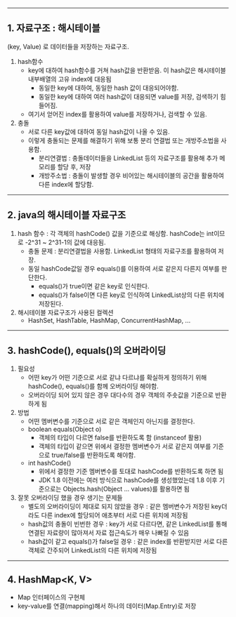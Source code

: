 
---

## 1. 자료구조 : 해시테이블
(key, Value) 로 데이터들을 저장하는 자료구조.

1. hash함수
   - key에 대하여 hash함수를 거쳐 hash값을 반환받음. 이 hash값은 해시테이블 내부배열의 고유 index에 대응됨
     - 동일한 key에 대하여, 동일한 hash 값이 대응되어야함.
     - 동일한 key에 대하여 여러 hash값이 대응되면 value를 저장, 검색하기 힘들어짐.
   - 여기서 얻어진 index를 활용하여 value를 저장하거나, 검색할 수 있음.
2. 충돌
   - 서로 다른 key값에 대하여 동일 hash값이 나올 수 있음.
   - 이렇게 충돌되는 문제를 해결하기 위해 보통 분리 연결법 또는 개방주소법을 사용함.
     - 분리연결법 : 충돌데이터들을 LinkedList 등의 자료구조를 활용해 추가 메모리를 할당 후, 저장
     - 개방주소법 : 충돌이 발생할 경우 비어있는 해시테이블의 공간을 활용하여 다른 index에 할당함.

---

## 2. java의 해시테이블 자료구조
1. hash 함수 : 각 객체의 hashCode() 값을 기준으로 해싱함. hashCode는 int이므로 -2^31 ~ 2^31-1의 값에 대응됨.
   - 충돌 문제 : 분리연결법을 사용함. LinkedList 형태의 자료구조를 활용하여 저장.
   - 동일 hashCode값일 경우 equals()를 이용하여 서로 같은지 다른지 여부를 판단한다.
     - equals()가 true이면 같은 key로 인식한다.
     - equals()가 false이면 다른 key로 인식하여 LinkedList상의 다른 위치에 저장된다.
2. 해시테이블 자료구조가 사용된 컬렉션
   - HashSet, HashTable, HashMap, ConcurrentHashMap, ...

---

## 3. hashCode(), equals()의 오버라이딩
1. 필요성
   - 어떤 key가 어떤 기준으로 서로 같냐 다르냐를 확실하게 정의하기 위해 hashCode(), equals()를 함께 오버라이딩 해야함.
   - 오버라이딩 되어 있지 않은 경우 대다수의 경우 객체의 주솟값을 기준으로 반환하게 됨
2. 방법
   - 어떤 멤버변수를 기준으로 서로 같은 객체인지 아닌지를 결정한다.
   - boolean equals(Object o)
     - 객체의 타입이 다르면 false를 반환하도록 함 (instanceof 활용)
     - 객체의 타입이 같으면 위에서 결정한 멤버변수가 서로 같은지 여부를 기준으로 true/false를 반환하도록 해야함.
   - int hashCode()
     - 위에서 결정한 기준 멤버변수를 토대로 hashCode를 반환하도록 하면 됨
     - JDK 1.8 이전에는 여러 방식으로 hashCode를 생성했었는데 1.8 이후 기준으로는 Objects.hash(Object ... values)를 활용하면 됨
3. 잘못 오버라이딩 했을 경우 생기는 문제들
   - 별도의 오버라이딩이 제대로 되지 않았을 경우 : 같은 멤버변수가 저장된 key더라도 다른 index에 할당되어 애초부터 서로 다른 위치에 저장됨
   - hash값의 충돌이 빈번한 경우 : key가 서로 다르다면, 같은 LinkedList를 통해 연결된 자료량이 많아져서 자료 접근속도가 매우 나빠질 수 있음
   - hash값이 같고 equals()가 false일 경우 : 같은 index를 반환받지만 서로 다른 객체로 간주되어 LinkedList의 다른 위치에 저장됨

---

## 4. HashMap<K, V>
- Map 인터페이스의 구현체
- key-value를 연결(mapping)해서 하나의 데이터(Map.Entry)로 저장


